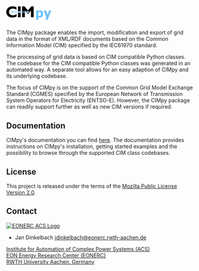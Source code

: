 # <img src="documentation/images/cimpy_logo.png" alt="CIMpy" width=120 />

The CIMpy package enables the import, modification and export of grid data in the format of XML/RDF documents based on the Common Information Model (CIM) specified by the IEC61970 standard.

The processing of grid data is based on CIM compatible Python classes. The codebase for the CIM compatible Python classes was generated in an automated way. A separate tool allows for an easy adaption of CIMpy and its underlying codebase.

The focus of CIMpy is on the support of the Common Grid Model Exchange Standard (CGMES) specified by the European Network of Transmission System Operators for Electricity (ENTSO-E). However, the CIMpy package can readily support further as well as new CIM versions if required.

## Documentation

CIMpy's documentation you can find [here](https://acs.pages.rwth-aachen.de/public/cim/cimpy/index.html).
The documentation provides instructions on CIMpy's installation, getting started examples and the possibility to browse through the supported CIM class codebases.

## License

This project is released under the terms of the [Mozilla Public License Version 2.0](./LICENSE).

## Contact

[![EONERC ACS Logo](https://www.fein-aachen.org/img/logos/eonerc.png)](http://www.acs.eonerc.rwth-aachen.de)

- Jan Dinkelbach <jdinkelbach@eonerc.rwth-aachen.de>

[Institute for Automation of Complex Power Systems (ACS)](http://www.acs.eonerc.rwth-aachen.de)  
[EON Energy Research Center (EONERC)](http://www.eonerc.rwth-aachen.de)  
[RWTH University Aachen, Germany](http://www.rwth-aachen.de)  
